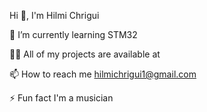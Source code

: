 Hi 👋, I'm Hilmi Chrigui
  
🌱 I’m currently learning STM32

👨‍💻 All of my projects are available at 

📫 How to reach me hilmichrigui1@gmail.com

⚡ Fun fact I'm a musician
<!---
hilmichr/hilmichr is a ✨ special ✨ repository because its `README.md` (this file) appears on your GitHub profile.
You can click the Preview link to take a look at your changes.
--->
